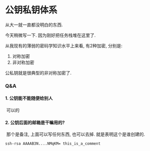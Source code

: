 # 公钥私钥体系

从大一就一直都没明白的东西.

今天稍微写一下. 因为刚好把任务栈堆在这里了.



从我现有的薄弱的密码学知识水平上来看, 有2种加密, 分别是:

1. 对称加密
2. 非对称加密



公私钥就是很典型的非对称加密了.



### Q&A

#### 1. 公钥能不能随便给别人

​	可以的

#### 2. 公钥后面的邮箱是干嘛用的?

​	那个是备注, 上面可以写任何东西, 也可以去掉. 就是表明这个是谁创建的.


	ssh-rsa AAAAB3N....NMqKM= this_is_a_comment


